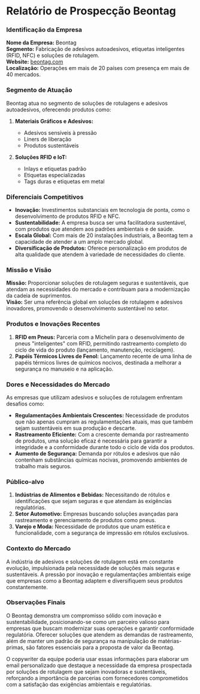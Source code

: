 # Relatório de Prospecção Beontag

### Identificação da Empresa

**Nome da Empresa:** Beontag  
**Segmento:** Fabricação de adesivos autoadesivos, etiquetas inteligentes (RFID, NFC) e soluções de rotulagem.  
**Website:** [beontag.com](http://www.beontag.com)  
**Localização:** Operações em mais de 20 países com presença em mais de 40 mercados.

### Segmento de Atuação

Beontag atua no segmento de soluções de rotulagens e adesivos autoadesivos, oferecendo produtos como:

1. **Materiais Gráficos e Adesivos:**
   - Adesivos sensíveis à pressão
   - Liners de liberação
   - Produtos sustentáveis

2. **Soluções RFID e IoT:**
   - Inlays e etiquetas padrão
   - Etiquetas especializadas
   - Tags duras e etiquetas em metal

### Diferenciais Competitivos

- **Inovação:** Investimentos substanciais em tecnologia de ponta, como o desenvolvimento de produtos RFID e NFC.
- **Sustentabilidade:** A empresa busca ser uma facilitadora sustentável, com produtos que atendem aos padrões ambientais e de saúde.
- **Escala Global:** Com mais de 20 instalações industriais, a Beontag tem a capacidade de atender a um amplo mercado global.
- **Diversificação de Produtos:** Oferece personalização em produtos de alta qualidade que atendem à variedade de necessidades do cliente.

### Missão e Visão

**Missão:** Proporcionar soluções de rotulagem seguras e sustentáveis, que atendam as necessidades do mercado e contribuam para a modernização da cadeia de suprimentos.  
**Visão:** Ser uma referência global em soluções de rotulagem e adesivos inovadores, promovendo o desenvolvimento sustentável no setor.

### Produtos e Inovações Recentes

1. **RFID em Pneus:** Parceria com a Michelin para o desenvolvimento de pneus "inteligentes" com RFID, permitindo rastreamento completo do ciclo de vida do produto (lançamento, manutenção, reciclagem).
2. **Papéis Térmicos Livres de Fenol:** Lançamento recente de uma linha de papéis térmicos livres de químicos nocivos, destinada a melhorar a segurança no manuseio e na aplicação.

### Dores e Necessidades do Mercado

As empresas que utilizam adesivos e soluções de rotulagem enfrentam desafios como:

- **Regulamentações Ambientais Crescentes:** Necessidade de produtos que não apenas cumpram as regulamentações atuais, mas que também sejam sustentáveis em sua produção e descarte.
- **Rastreamento Eficiente:** Com a crescente demanda por rastreamento de produtos, uma solução eficaz é necessária para garantir a integridade e a conformidade durante todo o ciclo de vida dos produtos.
- **Aumento de Segurança:** Demanda por rótulos e adesivos que não contenham substâncias químicas nocivas, promovendo ambientes de trabalho mais seguros.

### Público-alvo

1. **Indústrias de Alimentos e Bebidas:** Necessitando de rótulos e identificações que sejam seguras e que atendam às exigências regulatórias.
2. **Setor Automotivo:** Empresas buscando soluções avançadas para rastreamento e gerenciamento de produtos como pneus.
3. **Varejo e Moda:** Necessidade de produtos que unam estética e funcionalidade, com a segurança de impressão em rótulos exclusivos.

### Contexto do Mercado

A indústria de adesivos e soluções de rotulagem está em constante evolução, impulsionada pela necessidade de soluções mais seguras e sustentáveis. A pressão por inovação e regulamentações ambientais exige que empresas como a Beontag adaptem e diversifiquem seus produtos constantemente.

### Observações Finais

O Beontag demonstra um compromisso sólido com inovação e sustentabilidade, posicionando-se como um parceiro valioso para empresas que buscam modernizar suas operações e garantir conformidade regulatória. Oferecer soluções que atendem as demandas de rastreamento, além de manter um padrão de segurança na manipulação de matérias-primas, são fatores essenciais para a proposta de valor da Beontag.

O copywriter da equipe poderia usar essas informações para elaborar um email personalizado que destaque a necessidade da empresa prospectada por soluções de rotulagem que sejam inovadoras e sustentáveis, reforçando a importância de parcerias com fornecedores comprometidos com a satisfação das exigências ambientais e regulatórias.